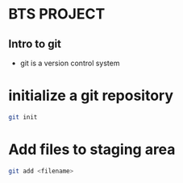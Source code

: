 # BTS PROJECT

## Intro to git
- git is a version control system

# initialize a git repository
```bash
git init 
```

# Add files to staging area
```bash
git add <filename>
```
